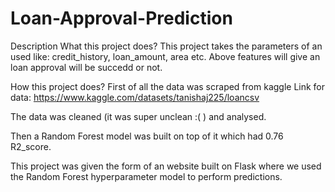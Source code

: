 # Loan-Approval-Prediction
Description
What this project does?
This project takes the parameters of an used like: credit_history, loan_amount, area etc.
Above features will give an loan approval will be succedd or not.

How this project does?
First of all the data was scraped from kaggle Link for data: https://www.kaggle.com/datasets/tanishaj225/loancsv

The data was cleaned (it was super unclean :( ) and analysed.

Then a Random Forest model was built on top of it which had 0.76 R2_score.

This project was given the form of an website built on Flask where we used the Random Forest hyperparameter model to perform predictions.

